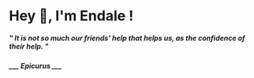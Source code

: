 <h1 title="head"> Hey 👋, I'm Endale !</h1>

**<h5><i>" It is not so much our friends' help that helps us, as the confidence of their help. "</i></h5>**

*<b>___ Epicurus ___</b>*
